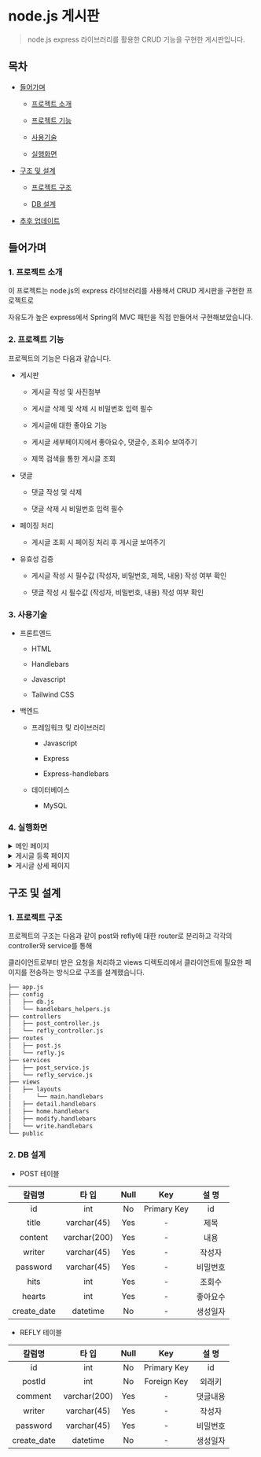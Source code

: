 # node.js 게시판

> node.js express 라이브러리를 활용한 CRUD 기능을 구현한 게시판입니다.

## 목차

- [들어가며](#들어가며)

  - [프로젝트 소개](#1-프로젝트-소개)

  - [프로젝트 기능](#2-프로젝트-기능)

  - [사용기술](#3-사용기술)
  - [실행화면](#4-실행화면)

- [구조 및 설계](#구조-및-설계)

  - [프로젝트 구조](#1-프로젝트-구조)

  - [DB 설계](#2-db-설계)

- [추후 업데이트](#추후-업데이트)

## 들어가며

### 1. 프로젝트 소개

이 프로젝트는 node.js의 express 라이브러리를 사용해서 CRUD 게시판을 구현한 프로젝트로

자유도가 높은 express에서 Spring의 MVC 패턴을 직접 만들어서 구현해보았습니다.

### 2. 프로젝트 기능

프로젝트의 기능은 다음과 같습니다.

- 게시판

  - 게시글 작성 및 사진첨부

  - 게시글 삭제 및 삭제 시 비밀번호 입력 필수

  - 게시글에 대한 좋아요 기능

  - 게시글 세부페이지에서 좋아요수, 댓글수, 조회수 보여주기

  - 제목 검색을 통한 게시글 조회

- 댓글

  - 댓글 작성 및 삭제

  - 댓글 삭제 시 비밀번호 입력 필수

- 페이징 처리

  - 게시글 조회 시 페이징 처리 후 게시글 보여주기

- 유효성 검증

  - 게시글 작성 시 필수값 (작성자, 비밀번호, 제목, 내용) 작성 여부 확인

  - 댓글 작성 시 필수값 (작성자, 비밀번호, 내용) 작성 여부 확인

### 3. 사용기술

- 프론트엔드

  - HTML

  - Handlebars

  - Javascript

  - Tailwind CSS

- 백엔드

  - 프레임워크 및 라이브러리

    - Javascript

    - Express

    - Express-handlebars

  - 데이터베이스

    - MySQL

### 4. 실행화면

<details>
<summary>메인 페이지</summary>

![image](https://github.com/jeehwan-lee/springboot-crud-board/assets/26796099/98b6351b-80aa-4559-99c7-36a854776977)


</details>

<details>
<summary>게시글 등록 페이지</summary>

![image](https://github.com/jeehwan-lee/node_crud_1/assets/26796099/447e5b27-6559-40f1-afa7-0dfc7399fa5b)

</details>

<details>
<summary>게시글 상세 페이지</summary>

![image](https://github.com/jeehwan-lee/springboot-crud-board/assets/26796099/4c5b4a10-bc68-4494-be34-e061d132f191)
</details>

## 구조 및 설계

### 1. 프로젝트 구조

프로젝트의 구조는 다음과 같이 post와 refly에 대한 router로 분리하고 각각의 controller와 service를 통해 

클라이언트로부터 받은 요청을 처리하고 views 디렉토리에서 클라이언트에 필요한 페이지를 전송하는 방식으로 구조를 설계했습니다.

```bash
├── app.js
├── config
│   ├── db.js
│   └── handlebars_helpers.js
├── controllers
│   ├── post_controller.js
│   └── refly_controller.js
├── routes
│   ├── post.js
│   └── refly.js
├── services
│   ├── post_service.js
│   └── refly_service.js
├── views
│   ├── layouts
│       └── main.handlebars
│   ├── detail.handlebars
│   ├── home.handlebars
│   ├── modify.handlebars
│   └── write.handlebars
└── public
``` 

### 2. DB 설계

- POST 테이블

|칼럼명|타 입|Null|Key|설 명|
|:---:|:---:|:---:|:---:|:---:|
|id|int|No|Primary Key|id|
|title|varchar(45)|Yes|-|제목|
|content|varchar(200)|Yes|-|내용|
|writer|varchar(45)|Yes|-|작성자|
|password|varchar(45)|Yes|-|비밀번호|
|hits|int|Yes|-|조회수|
|hearts|int|Yes|-|좋아요수|
|create_date|datetime|No|-|생성일자|

- REFLY 테이블

|칼럼명|타 입|Null|Key|설 명|
|:---:|:---:|:---:|:---:|:---:|
|id|int|No|Primary Key|id|
|postId|int|No|Foreign Key|외래키|
|comment|varchar(200)|Yes|-|댓글내용|
|writer|varchar(45)|Yes|-|작성자|
|password|varchar(45)|Yes|-|비밀번호|
|create_date|datetime|No|-|생성일자|
